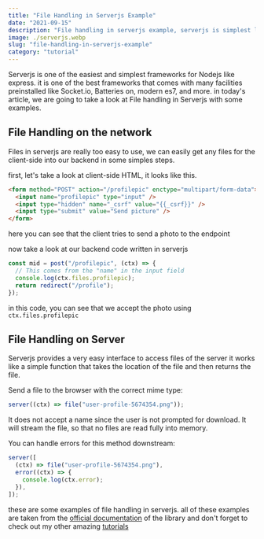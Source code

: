 ```yaml
---
title: "File Handling in Serverjs Example"
date: "2021-09-15"
description: "File handling in serverjs example, serverjs is simplest library for node like express but really easy to use."
image: ./serverjs.webp
slug: "file-handling-in-serverjs-example"
category: "tutorial"
---
```


Serverjs is one of the easiest and simplest frameworks for Nodejs like express. it is one of the best frameworks that comes with many facilities preinstalled like Socket.io, Batteries on, modern es7, and more. in today's article, we are going to take a look at File handling in Serverjs with some examples.

## File Handling on the network

Files in serverjs are really too easy to use, we can easily get any files for the client-side into our backend in some simples steps.

first, let's take a look at client-side HTML, it looks like this.

```html
<form method="POST" action="/profilepic" enctype="multipart/form-data">
  <input name="profilepic" type="input" />
  <input type="hidden" name="_csrf" value="{{_csrf}}" />
  <input type="submit" value="Send picture" />
</form>
```

here you can see that the client tries to send a photo to the endpoint

now take a look at our backend code written in serverjs

```javascript
const mid = post("/profilepic", (ctx) => {
  // This comes from the "name" in the input field
  console.log(ctx.files.profilepic);
  return redirect("/profile");
});
```

in this code, you can see that we accept the photo using `ctx.files.profilepic`

## File Handling on Server

Serverjs provides a very easy interface to access files of the server it works like a simple function that takes the location of the file and then returns the file.

Send a file to the browser with the correct mime type:

```javascript
server((ctx) => file("user-profile-5674354.png"));
```

It does not accept a name since the user is not prompted for download. It will stream the file, so that no files are read fully into memory.

You can handle errors for this method downstream:

```javascript
server([
  (ctx) => file("user-profile-5674354.png"),
  error((ctx) => {
    console.log(ctx.error);
  }),
]);
```

these are some examples of file handling in serverjs. all of these examples are taken from the [official documentation](https://serverjs.io/documentation/) of the library and don't forget to check out my other amazing [tutorials](/tutorial/)
